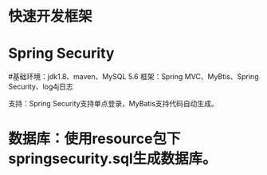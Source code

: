 # 快速开发框架
# Spring Security
#基础环境：jdk1.8、maven、MySQL 5.6
框架：Spring MVC、MyBtis、Spring Security、log4j日志

支持：Spring Security支持单点登录，MyBatis支持代码自动生成。

# 数据库：使用resource包下springsecurity.sql生成数据库。